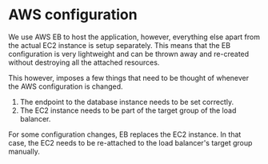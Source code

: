 # AWS configuration

We use AWS EB to host the application, however, everything else apart from the actual EC2 instance is setup separately.
This means that the EB configuration is very lightweight and can be thrown away and re-created without destroying all the attached resources.

This however, imposes a few things that need to be thought of whenever the AWS configuration is changed.

1. The endpoint to the database instance needs to be set correctly.
2. The EC2 instance needs to be part of the target group of the load balancer.

For some configuration changes, EB replaces the EC2 instance. In that case, the EC2 needs to be re-attached to the load balancer's target group manually.